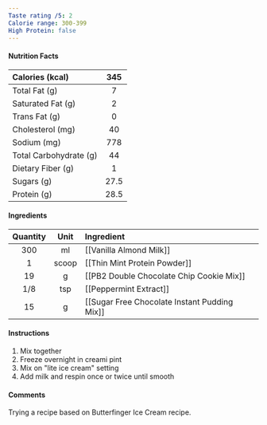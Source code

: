 ```yaml
---
Taste rating /5: 2
Calorie range: 300-399
High Protein: false
---
```

#### Nutrition Facts
| Calories (kcal) | 345 |
| :-- | :--: |
| Total Fat (g) | 7 |
| Saturated Fat (g) | 2 |
| Trans Fat (g) | 0 |
| Cholesterol (mg) | 40 |
| Sodium (mg) | 778 |
| Total Carbohydrate (g) | 44 |
| Dietary Fiber (g) | 1 |
| Sugars (g) | 27.5 |
| Protein (g) | 28.5 |
#### Ingredients
| Quantity | Unit | Ingredient |
| :--: | :--: | :--- |
| 300 | ml | [[Vanilla Almond Milk]] |
| 1 | scoop | [[Thin Mint Protein Powder]] |
| 19 | g | [[PB2 Double Chocolate Chip Cookie Mix]] |
| 1/8 | tsp | [[Peppermint Extract]] |
| 15 | g | [[Sugar Free Chocolate Instant Pudding Mix]] |
#### Instructions

1. Mix together
2. Freeze overnight in creami pint
3. Mix on "lite ice cream" setting
4. Add milk and respin once or twice until smooth

#### Comments

Trying a recipe based on Butterfinger Ice Cream recipe.